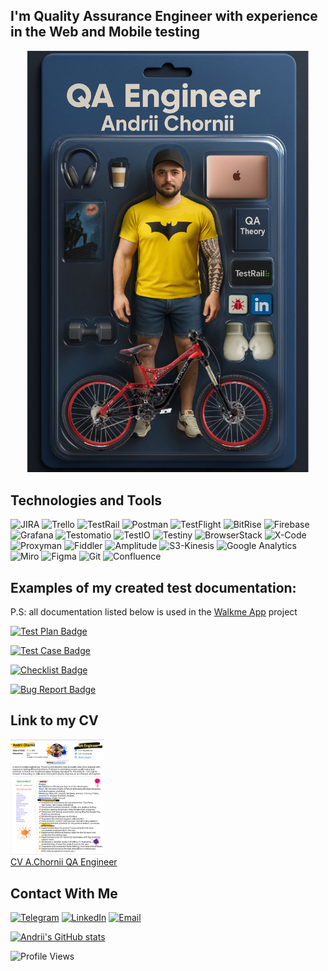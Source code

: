 ## I'm Quality Assurance Engineer with experience in the Web and Mobile testing

<!--
Gonna leave this part of code, cauze it was as example on the video, maybe thi case gonna be more correct in the future
[![Header](https://github.com/AndriiChornii/andriichornii/blob/main/assets/Andrii_Chornii_Action_Figure.JPEG)](https://www.linkedin.com/in/andriy-chorniy-714555145/)
-->
<p align="center">
<a href="">
  <img src="https://github.com/AndriiChornii/andriichornii/blob/main/assets/Andrii_Chornii_Action_Figure.JPEG" alt="Header" width="450" />
</a>
<p/>

## Technologies and Tools

![JIRA](https://img.shields.io/badge/JIRA-0C3B72?style=for-the-badge&logo=jira)
![Trello](https://img.shields.io/badge/Trello-0C65B4?style=for-the-badge&logo=Trello)
![TestRail](https://img.shields.io/badge/TestRail-1B2E3F?style=for-the-badge&logo=TestRail)
![Postman](https://img.shields.io/badge/Postman-F5F5F5?style=for-the-badge&logo=Postman)
![TestFlight](https://img.shields.io/badge/-TestFlight-1397F3?style=for-the-badge&logo=apple) 
![BitRise](https://img.shields.io/badge/-BitRise-502970?style=for-the-badge&logo=BitRise) 
![Firebase](https://img.shields.io/badge/Firebase-161616?style=for-the-badge&logo=Firebase)
![Grafana](https://img.shields.io/badge/Grafana-F5F5F5?style=for-the-badge&logo=Grafana)
![Testomatio](https://img.shields.io/badge/Testomatio-161616?style=for-the-badge&logo=Testomatio)
![TestIO](https://img.shields.io/badge/TestIO-31B2E9?style=for-the-badge&logo=TestIO)
![Testiny](https://img.shields.io/badge/Testiny-0E5A75?style=for-the-badge&logo=Testiny)
![BrowserStack](https://img.shields.io/badge/BrowserStack-EBA94D?style=for-the-badge&logo=BrowserStack)
![X-Code](https://img.shields.io/badge/XCode-1C63D3?style=for-the-badge&logo=Apple)
![Proxyman](https://img.shields.io/badge/Proxyman-1C94E3?style=for-the-badge&logo=Proxyman)
![Fiddler](https://img.shields.io/badge/Fiddler-28A234?style=for-the-badge&logo=Fiddler)
![Amplitude](https://img.shields.io/badge/Amplitude-0D68C9?style=for-the-badge&logo=Amplitude)
![S3-Kinesis](https://img.shields.io/badge/S3%20Kinesis-EC800C?style=for-the-badge&logo=AWS)
![Google Analytics](https://img.shields.io/badge/Google%20Analytics-white?style=for-the-badge&logo=Google%20Analytics)
![Miro](https://img.shields.io/badge/Miro-F3C128?style=for-the-badge&logo=Miro&logoColor=orange&cacheBust=1)
![Figma](https://img.shields.io/badge/Figma-F5F5F5?style=for-the-badge&logo=Figma)
![Git](https://img.shields.io/badge/Git-353535?style=for-the-badge&logo=Git)
![Confluence](https://img.shields.io/badge/Confluence-1E66F5?style=for-the-badge&logo=Confluence)
<!--

 ![iOS](https://img.shields.io/badge/iOS-1FB0A2?style=for-the-badge&logo=iOS)
 ![Android](https://img.shields.io/badge/Android-white?style=for-the-badge&logo=Android)
 ![Windows](https://img.shields.io/badge/Windows-0A5CCA?style=for-the-badge&logo=Windows)
 ![macOS](https://img.shields.io/badge/macOS-D9D9D9?style=for-the-badge&logo=macOS&logoColor=262626)
 ![DevTools](https://img.shields.io/badge/DevTools-1083C5?style=for-the-badge&logo=DevTools)

-->

## Examples of my created test documentation: 
P.S: all documentation listed below is used in the <a href="https://walkme.dog">Walkme App</a> project

[![Test Plan Badge](https://img.shields.io/badge/🔘Test%20Plan-0C2B5E?style=for-the-badge&logo=Testomatio)](https://github.com/AndriiChornii/test-plan)

[![Test Case Badge](https://img.shields.io/badge/🔘Test%20Case-259527?style=for-the-badge&logo=Testomatio)](https://github.com/AndriiChornii/test-case)

[![Checklist Badge](https://img.shields.io/badge/🔘Checklist-2AA2E3?style=for-the-badge&logo=Testomatio)](https://github.com/AndriiChornii/checklist)

[![Bug Report Badge](https://img.shields.io/badge/🔘Bug%20Report-EA3926?style=for-the-badge&logo=Testomatio)](https://github.com/AndriiChornii/bug-report)

<!--
<p>
<a href="https://github.com/AndriiChornii/test-plan" style="text-decoration: none;" >🔘 Test Plan
</a>
</p>
<a href="https://github.com/AndriiChornii/test-case" style="text-decoration: none;" >🔘 Test Case
</a>
</p>
<a href="https://github.com/AndriiChornii/checklist" style="text-decoration: none;">🔘 Checklist
</a>
</p>
<a href="https://github.com/AndriiChornii/bug-report" style="text-decoration: none;">🔘 Bug Report
</a>
</p> -->



## Link to my CV
<p >
<a href="https://drive.google.com/file/d/19exTowI_5GVQi64iHhNeRvRSyTOHG8up/view?usp=sharing" >
<img src="https://github.com/AndriiChornii/andriichornii/blob/main/assets/CV_preview.png" alt="CV" width="150" /><br>CV A.Chornii QA Engineer</a>
</p>


## Contact With Me


[![Telegram](https://img.shields.io/badge/Telegram-white?style=for-the-badge&logo=Telegram)](https://t.me/ablack1)
[![LinkedIn](https://img.shields.io/badge/LinkedIn-248CCC?style=for-the-badge&logo=linkedin)](https://www.linkedin.com/in/andriy-chorniy-714555145)
[![Email](https://img.shields.io/badge/Email-white?style=for-the-badge&logo=Gmail)](mailto:a4ornii@gmail.com)



<!-- Leave here a different style of stats for the future, maybe I gonna want to change it. The link to the theme author: https://github.com/anuraghazra/github-readme-stats

[![Andrii's GitHub stats](https://github-readme-stats.vercel.app/api?username=andriichornii&show_icons=true&theme=cobalt&hide=contribs,prs,stars,issues)](https://github.com/andriichornii/github-readme-stats)

[![Andrii's GitHub stats](https://github-readme-stats.vercel.app/api?username=andriichornii&show_icons=true&theme=highcontrast&hide=contribs,prs,stars,issues)](https://github.com/andriichornii/github-readme-stats)

[![Andrii's GitHub stats](https://github-readme-stats.vercel.app/api?username=andriichornii&show_icons=true&theme=dark&hide=contribs,prs,stars,issues)](https://github.com/andriichornii/github-readme-stats)

[![Andrii's GitHub stats](https://github-readme-stats.vercel.app/api?username=andriichornii&show_icons=true&theme=radical&hide=contribs,prs,stars,issues)](https://github.com/andriichornii/github-readme-stats)

[![Andrii's GitHub stats](https://github-readme-stats.vercel.app/api?username=andriichornii&show_icons=true&theme=merko&hide=contribs,prs,stars,issues)](https://github.com/andriichornii/github-readme-stats)

[![Andrii's GitHub stats](https://github-readme-stats.vercel.app/api?username=andriichornii&show_icons=true&theme=gruvbox&hide=contribs,prs,stars,issues)](https://github.com/andriichornii/github-readme-stats)

[![Andrii's GitHub stats](https://github-readme-stats.vercel.app/api?username=andriichornii&show_icons=true&theme=onedark&hide=contribs,prs,stars,issues)](https://github.com/andriichornii/github-readme-stats)


[![Andrii's GitHub stats](https://github-readme-stats.vercel.app/api?username=andriichornii&show_icons=true&theme=dracula&hide=contribs,prs,stars,issues)](https://github.com/andriichornii/github-readme-stats)
hiding parameters: &hide=contribs,prs,stars,issues (need to paste after counter style)
-->
[![Andrii's GitHub stats](https://github-readme-stats.vercel.app/api?username=AndriiChornii&count_private=true&show_icons=true&theme=tokyonight)](https://github.com/AndriiChornii/github-readme-stats)

![Profile Views](https://komarev.com/ghpvc/?username=andriichornii&style=for-the-badge&color=1F77C1)